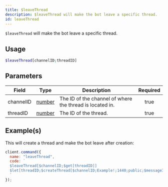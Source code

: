 ```yaml
---
title: $leaveThread
description: $leaveThread will make the bot leave a specific thread.
id: leaveThread
---
```


`$leaveThread` will make the bot leave a specific thread.

## Usage

```php
$leaveThread[channelID;threadID]
```

## Parameters

| Field     | Type                                                                                              | Description                                              | Required |
| --------- | ------------------------------------------------------------------------------------------------- | -------------------------------------------------------- | :------: |
| channelID | [number](https://developer.mozilla.org/en-US/docs/Web/JavaScript/Reference/Global_Objects/Number) | The ID of the channel of where the thread is located in. |   true   |
| threadID  | [number](https://developer.mozilla.org/en-US/docs/Web/JavaScript/Reference/Global_Objects/Number) | The ID of the thread.                                    |   true   |

## Example(s)

This will create a thread and make the bot leave after creation:

```javascript
client.command({
  name: "leaveThread",
  code: `
  $leaveThread[$channelID;$get[threadID]]
  $let[threadID;$createThread[$channelID;Example!;1440;public;$messageID;true]]
  `
});
```
